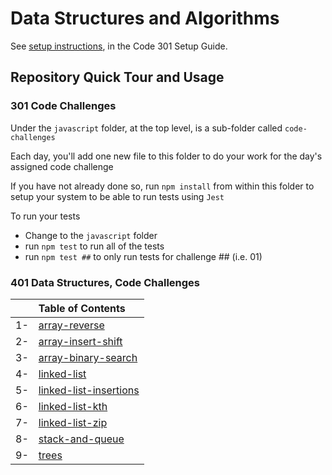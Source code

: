 # Data Structures and Algorithms

See [setup instructions](https://codefellows.github.io/setup-guide/code-301/3-code-challenges), in the Code 301 Setup Guide.

## Repository Quick Tour and Usage

### 301 Code Challenges

Under the `javascript` folder, at the top level, is a sub-folder called `code-challenges`

Each day, you'll add one new file to this folder to do your work for the day's assigned code challenge

If you have not already done so, run `npm install` from within this folder to setup your system to be able to run tests using `Jest`

To run your tests

- Change to the `javascript` folder
- run `npm test` to run all of the tests
- run `npm test ##` to only run tests for challenge ## (i.e. 01)

### 401 Data Structures, Code Challenges

|   | Table of Contents  |
|:-:| :---               |
| 1-| [array-reverse](javascript/401-code-challenges/array-reverse)|
| 2-| [array-insert-shift](javascript/401-code-challenges/array-insert-shift)|
| 3-| [array-binary-search](javascript/401-code-challenges/array-binary-search)|
| 4-| [linked-list](javascript/401-code-challenges/linked-list)|
| 5-| [linked-list-insertions](javascript/401-code-challenges/linked-list-insertions)|
| 6-| [linked-list-kth](javascript/401-code-challenges/linked-list-kth)|
| 7-| [linked-list-zip](javascript/401-code-challenges/linked-list-zip)|
| 8-| [stack-and-queue](javascript/401-code-challenges/stack-and-queue)|
| 9-| [trees](javascript/401-code-challenges/trees)|
